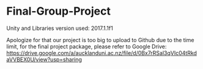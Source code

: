 # Final-Group-Project
Unity and Libraries version used: 2017.1.1f1

Apologize for that our project is too big to upload to Github due to the time limit,
for the final project package, please refer to Google Drive:
https://drive.google.com/a/aucklanduni.ac.nz/file/d/0Bx7rRSal3qVIc04tRkdaVVBEX0U/view?usp=sharing
